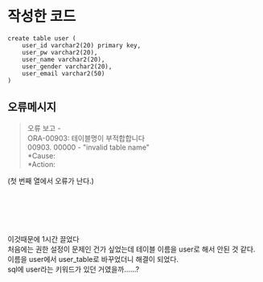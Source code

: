 # 작성한 코드
```
create table user (
    user_id varchar2(20) primary key, 
    user_pw varchar2(20),
    user_name varchar2(20),
    user_gender varchar2(20),
    user_email varchar2(50)
)
```
## 오류메시지
> 오류 보고 -<br>
> ORA-00903: 테이블명이 부적합합니다<br>
> 00903. 00000 -  "invalid table name"<br>
> *Cause:    <br>
> *Action:<br>

(첫 번째 열에서 오류가 난다.)

<br><br><br><br>

이것때문에 1시간 끌었다<br>
처음에는 권한 설정이 문제인 건가 싶었는데 테이블 이름을 user로 해서 안된 것 같다.<br>
이름을 user에서 user_table로 바꾸었더니 해결이 되었다.<br>
sql에 user라는 키워드가 있던 거였을까......?
